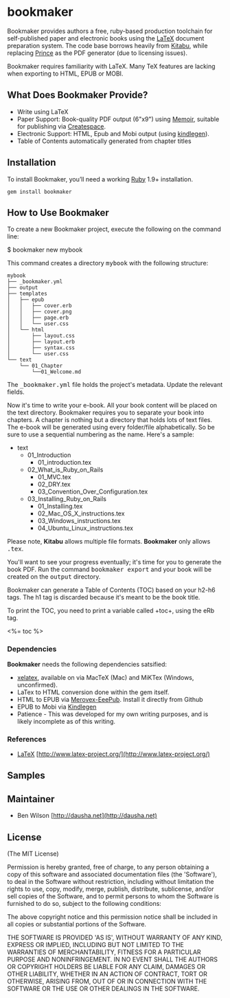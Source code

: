 bookmaker
=========

Bookmaker provides authors a free, ruby-based production toolchain for self-published paper and electronic books using the [LaTeX](http://www.latex-project.org/) document preparation system. The code base borrows heavily from [Kitabu](https://github.com/fnando/kitabu), while replacing [Prince](http://princexml.com) as the PDF generator (due to licensing issues).

Bookmaker requires familiarity with LaTeX. Many TeX features are lacking when exporting to HTML, EPUB or MOBI.

What Does Bookmaker Provide?
----------------------------

* Write using LaTeX
* Paper Support: Book-quality PDF output (6"x9") using [Memoir](http://www.ctan.org/tex-archive/macros/latex/contrib/memoir), suitable for publishing via [Createspace](https://www.createspace.com).
* Electronic Support: HTML, Epub and Mobi output (using [kindlegen](http://kindlegen.s3.amazonaws.com)).
* Table of Contents automatically generated from chapter titles

Installation
-------------

To install Bookmaker, you’ll need a working [Ruby](http://www.ruby-lang.org) 1.9+ installation.

    gem install bookmaker

<!--

After installing Bookmaker, run the following command to check your external
dependencies.

  $ bookmaker check

  KindleGen: Converts ePub e-books into .mobi files.
  Installed.

  html2text: Converts HTML documents into plain text.
  Not installed.

  pygments.rb: A generic syntax highlight. If installed, replaces CodeRay.
  Not installed.

There's no requirements here; just make sure you cleared the correct dependency based
on the formats you want to export to.

-->

How to Use Bookmaker
--------------------

To create a new Bookmaker project, execute the following on the command line:

  $ bookmaker new mybook

This command creates a directory <tt>mybook</tt> with the following structure:

    mybook
    ├── _bookmaker.yml
    ├── output
    ├── templates
    │   ├── epub
    │   │   ├── cover.erb
    │   │   ├── cover.png
    │   │   ├── page.erb
    │   │   └── user.css
    │   └── html
    │       ├── layout.css
    │       ├── layout.erb
    │       ├── syntax.css
    │       └── user.css
    └── text
        └── 01_Chapter
            └──01_Welcome.md

The <tt>_bookmaker.yml</tt> file holds the project's metadata. Update the relevant fields.

Now it's time to write your e-book. All your book content will be placed on the text directory. Bookmaker requires you to separate your book into chapters. A chapter is nothing but a directory that holds lots of text files. The e-book will be generated using every folder/file alphabetically. So be sure to use a sequential numbering as the name. Here's a sample:

  * text
    * 01_Introduction
      * 01_introduction.tex
    * 02_What_is_Ruby_on_Rails
      * 01_MVC.tex
      * 02_DRY.tex
      * 03_Convention_Over_Configuration.tex
    * 03_Installing_Ruby_on_Rails
      * 01_Installing.tex
      * 02_Mac_OS_X_instructions.tex
      * 03_Windows_instructions.tex
      * 04_Ubuntu_Linux_instructions.tex

Please note, **Kitabu** allows multiple file formats. **Bookmaker** only allows <tt>.tex</tt>.

You'll want to see your progress eventually; it's time for you to generate the book PDF. Run the command <tt>bookmaker export</tt> and your book will be created on the <tt>output</tt> directory.

Bookmaker can generate a Table of Contents (TOC) based on your h2-h6 tags. The h1 tag is discarded because it's meant to be the book title.

To print the TOC, you need to print a variable called +toc+, using the eRb tag.

  <%= toc %>

### Dependencies

**Bookmaker** needs the following dependencies satsified:

* [xelatex](en.wikipedia.org/wiki/XeTeX), available on via MacTeX (Mac) and MiKTex (Windows, unconfirmed).
* LaTex to HTML conversion done within the gem itself.
* HTML to EPUB via [Merovex-EeePub](https://github.com/Merovex/eeepub). Install it directly from Github
* EPUB to Mobi via [Kindlegen](http://kindlegen.s3.amazonaws.com)
* Patience - This was developed for my own writing purposes, and is likely incomplete as of this writing.

### References

* [LaTeX](http://en.wikipedia.org/wiki/LaTeX) [http://www.latex-project.org/](http://www.latex-project.org/)

## Samples

## Maintainer

* Ben Wilson [http://dausha.net](http://dausha.net)

## License

(The MIT License)

Permission is hereby granted, free of charge, to any person obtaining
a copy of this software and associated documentation files (the
'Software'), to deal in the Software without restriction, including
without limitation the rights to use, copy, modify, merge, publish,
distribute, sublicense, and/or sell copies of the Software, and to
permit persons to whom the Software is furnished to do so, subject to
the following conditions:

The above copyright notice and this permission notice shall be
included in all copies or substantial portions of the Software.

THE SOFTWARE IS PROVIDED 'AS IS', WITHOUT WARRANTY OF ANY KIND,
EXPRESS OR IMPLIED, INCLUDING BUT NOT LIMITED TO THE WARRANTIES OF
MERCHANTABILITY, FITNESS FOR A PARTICULAR PURPOSE AND NONINFRINGEMENT.
IN NO EVENT SHALL THE AUTHORS OR COPYRIGHT HOLDERS BE LIABLE FOR ANY
CLAIM, DAMAGES OR OTHER LIABILITY, WHETHER IN AN ACTION OF CONTRACT,
TORT OR OTHERWISE, ARISING FROM, OUT OF OR IN CONNECTION WITH THE
SOFTWARE OR THE USE OR OTHER DEALINGS IN THE SOFTWARE.